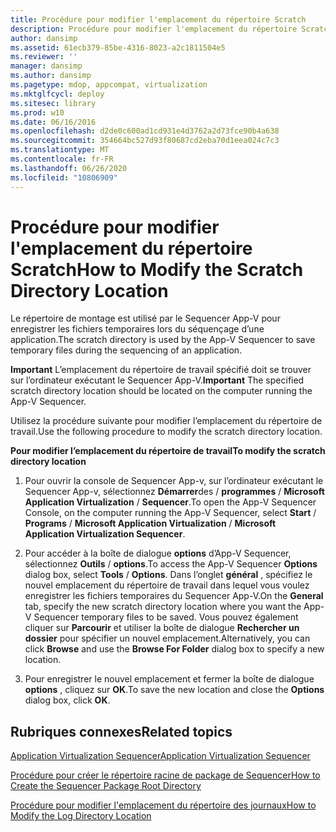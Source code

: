 ```yaml
---
title: Procédure pour modifier l'emplacement du répertoire Scratch
description: Procédure pour modifier l'emplacement du répertoire Scratch
author: dansimp
ms.assetid: 61ecb379-85be-4316-8023-a2c1811504e5
ms.reviewer: ''
manager: dansimp
ms.author: dansimp
ms.pagetype: mdop, appcompat, virtualization
ms.mktglfcycl: deploy
ms.sitesec: library
ms.prod: w10
ms.date: 06/16/2016
ms.openlocfilehash: d2de0c600ad1cd931e4d3762a2d73fce90b4a638
ms.sourcegitcommit: 354664bc527d93f80687cd2eba70d1eea024c7c3
ms.translationtype: MT
ms.contentlocale: fr-FR
ms.lasthandoff: 06/26/2020
ms.locfileid: "10806909"
---
```

# <span data-ttu-id="29f68-103">Procédure pour modifier l'emplacement du répertoire Scratch</span><span class="sxs-lookup"><span data-stu-id="29f68-103">How to Modify the Scratch Directory Location</span></span>


<span data-ttu-id="29f68-104">Le répertoire de montage est utilisé par le Sequencer App-V pour enregistrer les fichiers temporaires lors du séquençage d’une application.</span><span class="sxs-lookup"><span data-stu-id="29f68-104">The scratch directory is used by the App-V Sequencer to save temporary files during the sequencing of an application.</span></span>

<span data-ttu-id="29f68-105">**Important**  L’emplacement du répertoire de travail spécifié doit se trouver sur l’ordinateur exécutant le Sequencer App-V.</span><span class="sxs-lookup"><span data-stu-id="29f68-105">**Important** The specified scratch directory location should be located on the computer running the App-V Sequencer.</span></span>

 

<span data-ttu-id="29f68-106">Utilisez la procédure suivante pour modifier l’emplacement du répertoire de travail.</span><span class="sxs-lookup"><span data-stu-id="29f68-106">Use the following procedure to modify the scratch directory location.</span></span>

**<span data-ttu-id="29f68-107">Pour modifier l’emplacement du répertoire de travail</span><span class="sxs-lookup"><span data-stu-id="29f68-107">To modify the scratch directory location</span></span>**

1.  <span data-ttu-id="29f68-108">Pour ouvrir la console de Sequencer App-v, sur l’ordinateur exécutant le Sequencer App-v, sélectionnez **Démarrer**des  /  **programmes**  /  **Microsoft Application Virtualization**  /  **Sequencer**.</span><span class="sxs-lookup"><span data-stu-id="29f68-108">To open the App-V Sequencer Console, on the computer running the App-V Sequencer, select **Start** / **Programs** / **Microsoft Application Virtualization** / **Microsoft Application Virtualization Sequencer**.</span></span>

2.  <span data-ttu-id="29f68-109">Pour accéder à la boîte de dialogue **options** d’App-V Sequencer, sélectionnez **Outils**  /  **options**.</span><span class="sxs-lookup"><span data-stu-id="29f68-109">To access the App-V Sequencer **Options** dialog box, select **Tools** / **Options**.</span></span> <span data-ttu-id="29f68-110">Dans l’onglet **général** , spécifiez le nouvel emplacement du répertoire de travail dans lequel vous voulez enregistrer les fichiers temporaires du Sequencer App-V.</span><span class="sxs-lookup"><span data-stu-id="29f68-110">On the **General** tab, specify the new scratch directory location where you want the App-V Sequencer temporary files to be saved.</span></span> <span data-ttu-id="29f68-111">Vous pouvez également cliquer sur **Parcourir** et utiliser la boîte de dialogue **Rechercher un dossier** pour spécifier un nouvel emplacement.</span><span class="sxs-lookup"><span data-stu-id="29f68-111">Alternatively, you can click **Browse** and use the **Browse For Folder** dialog box to specify a new location.</span></span>

3.  <span data-ttu-id="29f68-112">Pour enregistrer le nouvel emplacement et fermer la boîte de dialogue **options** , cliquez sur **OK**.</span><span class="sxs-lookup"><span data-stu-id="29f68-112">To save the new location and close the **Options** dialog box, click **OK**.</span></span>

## <span data-ttu-id="29f68-113">Rubriques connexes</span><span class="sxs-lookup"><span data-stu-id="29f68-113">Related topics</span></span>


[<span data-ttu-id="29f68-114">Application Virtualization Sequencer</span><span class="sxs-lookup"><span data-stu-id="29f68-114">Application Virtualization Sequencer</span></span>](application-virtualization-sequencer.md)

[<span data-ttu-id="29f68-115">Procédure pour créer le répertoire racine de package de Sequencer</span><span class="sxs-lookup"><span data-stu-id="29f68-115">How to Create the Sequencer Package Root Directory</span></span>](how-to-create-the-sequencer-package-root-directory.md)

[<span data-ttu-id="29f68-116">Procédure pour modifier l'emplacement du répertoire des journaux</span><span class="sxs-lookup"><span data-stu-id="29f68-116">How to Modify the Log Directory Location</span></span>](how-to-modify-the-log-directory-location.md)

 

 





